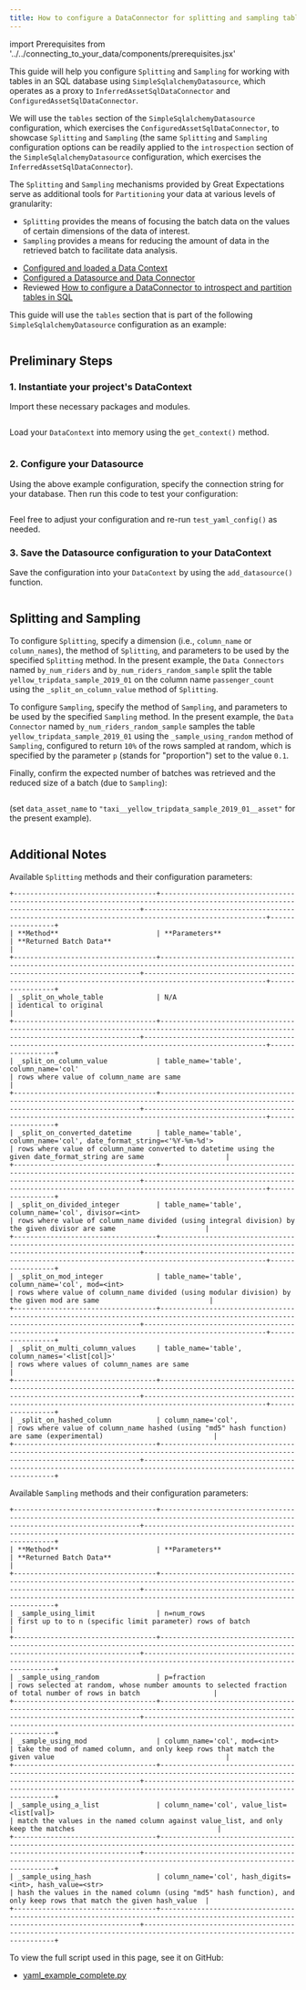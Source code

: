 ```yaml
---
title: How to configure a DataConnector for splitting and sampling tables in SQL
---
```

import Prerequisites from '../../connecting_to_your_data/components/prerequisites.jsx'

This guide will help you configure `Splitting` and `Sampling` for working with tables in an SQL database using
`SimpleSqlalchemyDatasource`, which operates as a proxy to `InferredAssetSqlDataConnector` and
`ConfiguredAssetSqlDataConnector`.

We will use the `tables` section of the `SimpleSqlalchemyDatasource` configuration, which exercises the
`ConfiguredAssetSqlDataConnector`, to showcase `Splitting` and `Sampling` (the same `Splitting` and `Sampling`
configuration options can be readily applied to the `introspection` section of the `SimpleSqlalchemyDatasource`
configuration, which exercises the `InferredAssetSqlDataConnector`).

The `Splitting` and `Sampling` mechanisms provided by Great Expectations serve as additional tools for `Partitioning`
your data at various levels of granularity:
- `Splitting` provides the means of focusing the batch data on the values of certain dimensions of the data of interest.
- `Sampling` provides a means for reducing the amount of data in the retrieved batch to facilitate data analysis.

<Prerequisites>

- [Configured and loaded a Data Context](../../../tutorials/getting_started/initialize_a_data_context.md)
- [Configured a Datasource and Data Connector](../../../reference/datasources.md)
- Reviewed [How to configure a DataConnector to introspect and partition tables in SQL](../how_to_configure_a_dataconnector_to_introspect_and_partition_tables_in_sql.md)

</Prerequisites>

This guide will use the `tables` section that is part of the following `SimpleSqlalchemyDatasource` configuration as an
example:

```python file=../../../../tests/integration/docusaurus/connecting_to_your_data/how_to_introspect_and_partition_your_data/sql_database/yaml_example_complete.py#L9-L71
```

## Preliminary Steps

### 1. Instantiate your project's DataContext

Import these necessary packages and modules.

```python file=../../../../tests/integration/docusaurus/connecting_to_your_data/how_to_introspect_and_partition_your_data/sql_database/yaml_example_complete.py#L3
```

Load your `DataContext` into memory using the `get_context()` method.

```python file=../../../../tests/integration/docusaurus/connecting_to_your_data/how_to_introspect_and_partition_your_data/sql_database/yaml_example_complete.py#L7
```

### 2. Configure your Datasource

Using the above example configuration, specify the connection string for your database.  Then run this code to test your
configuration:

```python file=../../../../tests/integration/docusaurus/connecting_to_your_data/how_to_introspect_and_partition_your_data/sql_database/yaml_example_complete.py#L80
```

Feel free to adjust your configuration and re-run `test_yaml_config()` as needed.

### 3. Save the Datasource configuration to your DataContext

Save the configuration into your `DataContext` by using the `add_datasource()` function.

```python file=../../../../tests/integration/docusaurus/connecting_to_your_data/how_to_introspect_and_partition_your_data/sql_database/yaml_example_complete.py#L82
```

## Splitting and Sampling

To configure `Splitting`, specify a dimension (i.e., `column_name` or `column_names`), the method of `Splitting`, and
parameters to be used by the specified `Splitting` method.  In the present example, the `Data Connectors` named
`by_num_riders` and `by_num_riders_random_sample` split the table `yellow_tripdata_sample_2019_01` on the column name
`passenger_count` using the `_split_on_column_value` method of `Splitting`.

To configure `Sampling`, specify the method of `Sampling`, and parameters to be used by the specified `Sampling` method.
In the present example, the `Data Connector` named `by_num_riders_random_sample` samples the table
`yellow_tripdata_sample_2019_01` using the `_sample_using_random` method of `Sampling`, configured to return `10%` of
the rows sampled at random, which is specified by the parameter `p` (stands for "proportion") set to the value `0.1`.

Finally, confirm the expected number of batches was retrieved and the reduced size of a batch (due to `Sampling`):

```python file=../../../../tests/integration/docusaurus/connecting_to_your_data/how_to_introspect_and_partition_your_data/sql_database/yaml_example_complete.py#L164-L168
```

(set `data_asset_name` to `"taxi__yellow_tripdata_sample_2019_01__asset"` for the present example).

```python file=../../../../tests/integration/docusaurus/connecting_to_your_data/how_to_introspect_and_partition_your_data/sql_database/yaml_example_complete.py#L174-L181
```

## Additional Notes

Available `Splitting` methods and their configuration parameters:

    +-----------------------------------+---------------------------------------------------------------------------------------------------------------------------------------+----------------------------------------------------------------------------------------------------+-----------------+
    | **Method**                      	| **Parameters**                                                                                                                        | **Returned Batch Data**                                                                                              |
    +-----------------------------------+---------------------------------------------------------------------------------------------------------------------------------------+----------------------------------------------------------------------------------------------------+-----------------+
    | _split_on_whole_table             | N/A                                                                                                                                   | identical to original                                                                                                |
    +-----------------------------------+---------------------------------------------------------------------------------------------------------------------------------------+----------------------------------------------------------------------------------------------------+-----------------+
    | _split_on_column_value            | table_name='table', column_name='col'                                                                                                 | rows where value of column_name are same                                                                             |
    +-----------------------------------+---------------------------------------------------------------------------------------------------------------------------------------+----------------------------------------------------------------------------------------------------+-----------------+
    | _split_on_converted_datetime      | table_name='table', column_name='col', date_format_string=<'%Y-%m-%d'>                                                                | rows where value of column_name converted to datetime using the given date_format_string are same                    |
    +-----------------------------------+---------------------------------------------------------------------------------------------------------------------------------------+----------------------------------------------------------------------------------------------------+-----------------+
    | _split_on_divided_integer         | table_name='table', column_name='col', divisor=<int>                                                                                  | rows where value of column_name divided (using integral division) by the given divisor are same                      |
    +-----------------------------------+---------------------------------------------------------------------------------------------------------------------------------------+----------------------------------------------------------------------------------------------------+-----------------+
    | _split_on_mod_integer             | table_name='table', column_name='col', mod=<int>                                                                                      | rows where value of column_name divided (using modular division) by the given mod are same                           |
    +-----------------------------------+---------------------------------------------------------------------------------------------------------------------------------------+----------------------------------------------------------------------------------------------------+-----------------+
    | _split_on_multi_column_values     | table_name='table', column_names='<list[col]>'                                                                                        | rows where values of column_names are same                                                                           |
    +-----------------------------------+---------------------------------------------------------------------------------------------------------------------------------------+----------------------------------------------------------------------------------------------------+-----------------+
    | _split_on_hashed_column           | column_name='col',                                                                                                                    | rows where value of column_name hashed (using "md5" hash function) are same (experimental)                           |
    +-----------------------------------+---------------------------------------------------------------------------------------------------------------------------------------+----------------------------------------------------------------------------------------------------------------------+


Available `Sampling` methods and their configuration parameters:

    +-----------------------------------+---------------------------------------------------------------------------------------------------------------------------------------+----------------------------------------------------------------------------------------------------------------------+
    | **Method**                      	| **Parameters**                                                                                                                        | **Returned Batch Data**                                                                                              |
    +-----------------------------------+---------------------------------------------------------------------------------------------------------------------------------------+----------------------------------------------------------------------------------------------------------------------+
    | _sample_using_limit               | n=num_rows                                                                                                                            | first up to to n (specific limit parameter) rows of batch                                                            | 
    +-----------------------------------+---------------------------------------------------------------------------------------------------------------------------------------+----------------------------------------------------------------------------------------------------------------------+
    | _sample_using_random              | p=fraction                                                                                                                            | rows selected at random, whose number amounts to selected fraction of total number of rows in batch                  |
    +-----------------------------------+---------------------------------------------------------------------------------------------------------------------------------------+----------------------------------------------------------------------------------------------------------------------+
    | _sample_using_mod                 | column_name='col', mod=<int>                                                                                                          | take the mod of named column, and only keep rows that match the given value                                          |
    +-----------------------------------+---------------------------------------------------------------------------------------------------------------------------------------+----------------------------------------------------------------------------------------------------------------------+
    | _sample_using_a_list              | column_name='col', value_list=<list[val]>                                                                                             | match the values in the named column against value_list, and only keep the matches                                   |
    +-----------------------------------+---------------------------------------------------------------------------------------------------------------------------------------+----------------------------------------------------------------------------------------------------------------------+
    | _sample_using_hash                | column_name='col', hash_digits=<int>, hash_value=<str>                                                                                | hash the values in the named column (using "md5" hash function), and only keep rows that match the given hash_value  |
    +-----------------------------------+---------------------------------------------------------------------------------------------------------------------------------------+----------------------------------------------------------------------------------------------------------------------+


To view the full script used in this page, see it on GitHub:

- [yaml_example_complete.py](https://github.com/great-expectations/great_expectations/blob/develop/tests/integration/docusaurus/connecting_to_your_data/how_to_introspect_and_partition_your_data/sql_database/yaml_example_complete.py)

